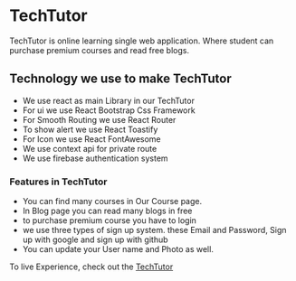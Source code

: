 # TechTutor

TechTutor is online learning single web application. Where student can purchase premium courses and read free blogs.

## Technology we use to make TechTutor

- We use react as main Library in our TechTutor
- For ui we use React Bootstrap Css Framework
- For Smooth Routing we use React Router
- To show alert we use React Toastify
- For Icon we use React FontAwesome
- We use context api for private route
- We use firebase authentication system


### Features in TechTutor

- You can find many courses in Our Course page.
- In Blog page you can read many blogs in free
- to purchase premium course you have to login 
- we use three types of sign up system. these Email and Password, Sign up with google and sign up with github
- You can update your User name and Photo as well.

To live Experience, check out the [TechTutor](https://tech-tutor-d3a50.web.app/)
